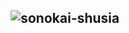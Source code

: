 <h2 align="center">
  
![sonokai-shusia](https://github.com/flameaway/sonokai/assets/8405067/88fdf8c8-1e00-4da5-aa68-50aa2a12f137)
